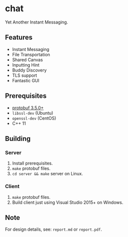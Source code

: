 # chat
Yet Another Instant Messaging.

## Features

* Instant Messaging
* File Transportation
* Shared Canvas
* Inputting Hint
* Buddy Discovery
* TLS support
* Fantastic GUI

## Prerequisites

* [protobuf 3.5.0+](https://github.com/google/protobuf/releases)
* `libssl-dev` (Ubuntu)
* `openssl-dev` (CentOS)
* C++ 11

## Building

### Server

1. Install prerequisites.
2. `make` protobuf files.
3. `cd server && make` server on Linux.

### Client

1. `make` protobuf files.
2. Build client just using Visual Studio 2015+ on Windows.

## Note

For design details, see: `report.md` or `report.pdf`.